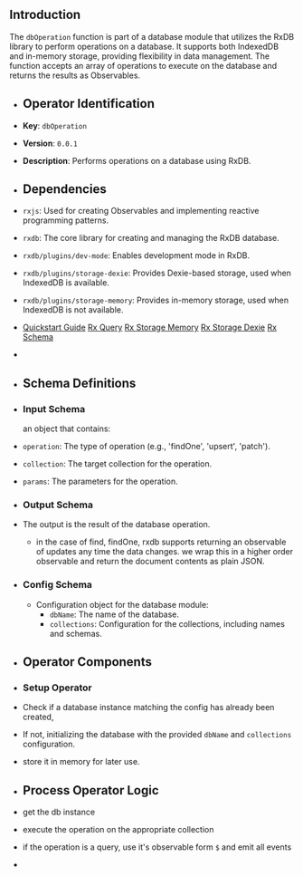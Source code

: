 ## Introduction

The `dbOperation` function is part of a database module that utilizes the RxDB library to perform operations on a database. It supports both IndexedDB and in-memory storage, providing flexibility in data management. The function accepts an array of operations to execute on the database and returns the results as Observables.
- ## Operator Identification
- **Key**: `dbOperation`
- **Version**: `0.0.1`
- **Description**: Performs operations on a database using RxDB.
- ## Dependencies
- `rxjs`: Used for creating Observables and implementing reactive programming patterns.
- `rxdb`: The core library for creating and managing the RxDB database.
- `rxdb/plugins/dev-mode`: Enables development mode in RxDB.
- `rxdb/plugins/storage-dexie`: Provides Dexie-based storage, used when IndexedDB is available.
- `rxdb/plugins/storage-memory`: Provides in-memory storage, used when IndexedDB is not available.
- [Quickstart Guide](https://rxdb.info/quickstart.html)
  [Rx Query](https://rxdb.info/rx-query.html)
  [Rx Storage Memory](https://rxdb.info/rx-storage-memory.html)
  [Rx Storage Dexie](https://rxdb.info/rx-storage-dexie.html)
  [Rx Schema](https://rxdb.info/rx-schema.html)
-
- ## Schema Definitions
- ### Input Schema
  
  an object that contains:
- `operation`: The type of operation (e.g., 'findOne', 'upsert', 'patch').
- `collection`: The target collection for the operation.
- `params`: The parameters for the operation.
- ### Output Schema
- The output is the result of the database operation.
	- in the case of find, findOne, rxdb supports returning an observable of updates any time the data changes. we wrap this in a higher order observable and return the document contents as plain JSON.
- ### Config Schema
	- Configuration object for the database module:
		- `dbName`: The name of the database.
		- `collections`: Configuration for the collections, including names and schemas.
- ## Operator Components
- ### Setup Operator
- Check if a database instance matching the config has already been created,
- If not, initializing the database with the provided `dbName` and `collections` configuration.
- store it in memory for later use.
- ## Process Operator Logic
- get the db instance
- execute the operation on the appropriate collection
- if the operation is a query, use it's observable form `$` and emit all events
-